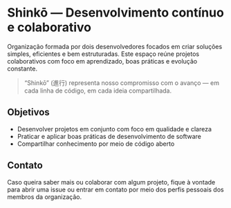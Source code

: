 # Shinkō — Desenvolvimento contínuo e colaborativo

Organização formada por dois desenvolvedores focados em criar soluções simples, eficientes e bem estruturadas. Este espaço reúne projetos colaborativos com foco em aprendizado, boas práticas e evolução constante.

>“Shinkō” (進行) representa nosso compromisso com o avanço — em cada linha de código, em cada ideia compartilhada.

## Objetivos

- Desenvolver projetos em conjunto com foco em qualidade e clareza
- Praticar e aplicar boas práticas de desenvolvimento de software
- Compartilhar conhecimento por meio de código aberto

## Contato

Caso queira saber mais ou colaborar com algum projeto, fique à vontade para abrir uma issue ou entrar em contato por meio dos perfis pessoais dos membros da organização.


